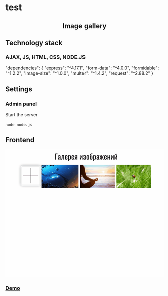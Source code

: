 # test
<h2 align="center">Image gallery</h2>
<h2>Technology stack</h2>
<h3>AJAX, JS, HTML, CSS, NODE.JS</h3>
  "dependencies": {
    "express": "^4.17.1",
    "form-data": "^4.0.0",
    "formidable": "^1.2.2",
    "image-size": "^1.0.0",
    "multer": "^1.4.2",
    "request": "^2.88.2"
  }
<h2>Settings</h2>
<h3>Admin panel</h3>
<p>Start the server</p>
<code>node node.js</code>
<h2>Frontend</h2>
<p align="center"><img src="https://github.com/vk173/test/blob/main/test.gif"></p>
<h3><a href="https://vk173.github.io/test" target="_blank">Demo</a></h3>
